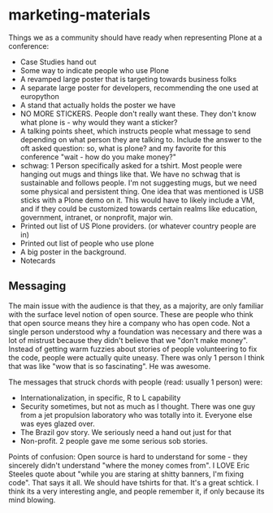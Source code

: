 marketing-materials
===================

Things we as a community should have ready when representing Plone at a conference:

 * Case Studies hand out
 * Some way to indicate people who use Plone 
 * A revamped large poster that is targeting towards business folks
 * A separate large poster for developers, recommending the one used at europython
 * A stand that actually holds the poster we have
 * NO MORE STICKERS. People don't really want these. They don't know what plone is - why would they want a sticker?
 * A talking points sheet, which instructs people what message to send depending on what person they are talking to.   Include the answer to the oft asked question: so, what is plone? and my favorite for this conference "wait - how do you make money?"
 * schwag: 
1 Person specifically asked for a tshirt. Most people were hanging out mugs and things like that. We have no schwag that is sustainable and follows people. I'm not suggesting mugs, but we need some physical and persistent thing. One idea that was mentioned is USB sticks with a Plone demo on it. This would have to likely include a VM, and if they could be customized towards certain realms like education, government, intranet, or nonprofit, major win. 
 * Printed out list of US Plone providers. (or whatever country people are in)
 * Printed out list of people who use plone
 * A big poster in the background.
 * Notecards




Messaging
---------
The main issue with the audience is that they, as a majority, are only familiar with the surface level notion of open source. These are people who think that open source means they hire a company who has open code. Not a single person understood why a foundation was necessary and there was a lot of mistrust because they didn't believe that we "don't make money". Instead of getting warm fuzzies about stories of people volunteering to fix the code, people were actually quite uneasy. There was only 1 person I think that was like "wow that is so fascinating". He was awesome. 

The messages that struck chords with people (read: usually 1 person) were:
 * Internationalization, in specific, R to L capability
 * Security sometimes, but not as much as I thought. There was one guy from a jet propulsion laboratory who was totally into it. Everyone else was eyes glazed over.
 * The Brazil gov story. We seriously need a hand out just for that
 * Non-profit. 2 people gave me some serious sob stories. 

Points of confusion:
Open source is hard to understand for some - they sincerely didn't understand "where the money comes from".  I LOVE Eric Steeles quote about "while you are staring at shitty banners, I'm fixing code". That says it all. We should have tshirts for that. It's a great schtick. I think its a very interesting angle, and people remember it, if only because its mind blowing.
